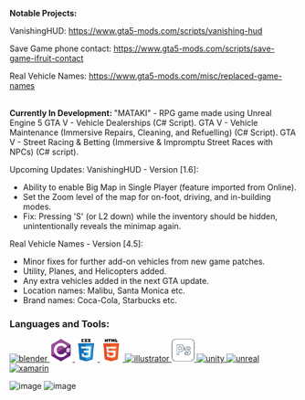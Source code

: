 <b>Notable Projects:</b>

VanishingHUD:
  https://www.gta5-mods.com/scripts/vanishing-hud

Save Game phone contact:
  https://www.gta5-mods.com/scripts/save-game-ifruit-contact

Real Vehicle Names: 
  https://www.gta5-mods.com/misc/replaced-game-names

<br>
<b>Currently In Development: </b>
"MATAKI" - RPG game made using Unreal Engine 5
GTA V - Vehicle Dealerships (C# Script). 
GTA V - Vehicle Maintenance (Immersive Repairs, Cleaning, and Refuelling) (C# Script). 
GTA V - Street Racing & Betting (Immersive & Impromptu Street Races with NPCs) (C# script). 

Upcoming Updates: 
VanishingHUD - Version [1.6]: 
- Ability to enable Big Map in Single Player (feature imported from Online).
- Set the Zoom level of the map for on-foot, driving, and in-building modes. 
- Fix: Pressing 'S' (or L2 down) while the inventory should be hidden, unintentionally reveals the minimap again. 

Real Vehicle Names - Version [4.5]:
- Minor fixes for further add-on vehicles from new game patches. 
- Utility, Planes, and Helicopters added. 
- Any extra vehicles added in the next GTA update.
- Location names: Malibu, Santa Monica etc.
- Brand names: Coca-Cola, Starbucks etc. 

<h3 align="left">Languages and Tools:</h3>
<p align="left"> <a href="https://www.blender.org/" target="_blank" rel="noreferrer"> <img src="https://download.blender.org/branding/community/blender_community_badge_white.svg" alt="blender" width="40" height="40"/> </a> <a href="https://www.w3schools.com/cs/" target="_blank" rel="noreferrer"> <img src="https://raw.githubusercontent.com/devicons/devicon/master/icons/csharp/csharp-original.svg" alt="csharp" width="40" height="40"/> </a> <a href="https://www.w3schools.com/css/" target="_blank" rel="noreferrer"> <img src="https://raw.githubusercontent.com/devicons/devicon/master/icons/css3/css3-original-wordmark.svg" alt="css3" width="40" height="40"/> </a> <a href="https://www.w3.org/html/" target="_blank" rel="noreferrer"> <img src="https://raw.githubusercontent.com/devicons/devicon/master/icons/html5/html5-original-wordmark.svg" alt="html5" width="40" height="40"/> </a> <a href="https://www.adobe.com/in/products/illustrator.html" target="_blank" rel="noreferrer"> <img src="https://www.vectorlogo.zone/logos/adobe_illustrator/adobe_illustrator-icon.svg" alt="illustrator" width="40" height="40"/> </a> <a href="https://www.photoshop.com/en" target="_blank" rel="noreferrer"> <img src="https://raw.githubusercontent.com/devicons/devicon/master/icons/photoshop/photoshop-line.svg" alt="photoshop" width="40" height="40"/> </a> <a href="https://unity.com/" target="_blank" rel="noreferrer"> <img src="https://www.vectorlogo.zone/logos/unity3d/unity3d-icon.svg" alt="unity" width="40" height="40"/> </a> <a href="https://unrealengine.com/" target="_blank" rel="noreferrer"> <img src="https://raw.githubusercontent.com/kenangundogan/fontisto/036b7eca71aab1bef8e6a0518f7329f13ed62f6b/icons/svg/brand/unreal-engine.svg" alt="unreal" width="40" height="40"/> </a> <a href="https://dotnet.microsoft.com/apps/xamarin" target="_blank" rel="noreferrer"> <img src="https://raw.githubusercontent.com/detain/svg-logos/780f25886640cef088af994181646db2f6b1a3f8/svg/xamarin.svg" alt="xamarin" width="40" height="40"/> </a> </p>

![image](https://github.com/sonny-dev/sonny-dev/assets/54631241/8659cad1-de8a-465a-b89a-f947cad015ce)
![image](https://github.com/sonny-dev/sonny-dev/assets/54631241/d46e55f2-c5ee-462b-b57e-f43f58afae26)
